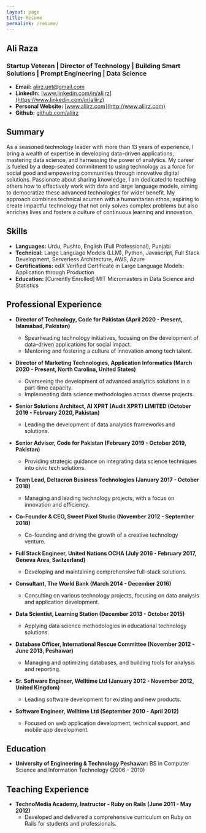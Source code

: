 ```yaml
---
layout: page
title: Resume
permalink: /resume/
---
```


## Ali Raza
### Startup Veteran | Director of Technology | Building Smart Solutions | Prompt Engineering | Data Science


* **Email:** [alirz.uet@gmail.com](mailto:alirz.uet@gmail.com)
* **LinkedIn:** [www.linkedin.com/in/aliirz](https://www.linkedin.com/in/aliirz)  
* **Personal Website:** [www.aliirz.com](http://www.aliirz.com)
* **Github:** [github.com/aliirz](github.com/aliirz)


## Summary
As a seasoned technology leader with more than 13 years of experience, I bring a wealth of expertise in developing data-driven applications, mastering data science, and harnessing the power of analytics. My career is fueled by a deep-seated commitment to using technology as a force for social good and empowering communities through innovative digital solutions. Passionate about sharing knowledge, I am dedicated to teaching others how to effectively work with data and large language models, aiming to democratize these advanced technologies for wider benefit. My approach combines technical acumen with a humanitarian ethos, aspiring to create impactful technology that not only solves complex problems but also enriches lives and fosters a culture of continuous learning and innovation.

## Skills
- **Languages:** Urdu, Pushto, English (Full Professional), Punjabi
- **Technical:** Large Language Models (LLM), Python, Javascript, Full Stack Development, Serverless Architecture, AWS, Azure
- **Certifications:** edX Verified Certificate in Large Language Models: Application through Production
- **Education:** [Currently Enrolled] MIT Micromasters in Data Science and Statistics

## Professional Experience
- **Director of Technology, Code for Pakistan (April 2020 - Present, Islamabad, Pakistan)**
  - Spearheading technology initiatives, focusing on the development of data-driven applications for social impact.
  - Mentoring and fostering a culture of innovation among tech talent.

- **Director of Marketing Technologies, Application Informatics (March 2020 - Present, North Carolina, United States)**
  - Overseeing the development of advanced analytics solutions in a part-time capacity.
  - Implementing data science methodologies across diverse projects.

- **Senior Solutions Architect, AI XPRT (Audit XPRT) LIMITED (October 2019 - February 2020, Pakistan)**
  - Leading the development of data analytics frameworks and solutions.

- **Senior Advisor, Code for Pakistan (February 2019 - October 2019, Pakistan)**
  - Providing strategic guidance on integrating data science techniques into civic tech solutions.

- **Team Lead, Deltacron Business Technologies (January 2017 - October 2018)**
  - Managing and leading technology projects, with a focus on innovation and efficiency.

- **Co-Founder & CEO, Sweet Pixel Studio (November 2012 - September 2018)**
  - Co-founding and driving the growth of a creative technology venture.

- **Full Stack Engineer, United Nations OCHA (July 2016 - February 2017, Geneva Area, Switzerland)**
  - Developing and maintaining comprehensive full-stack solutions.

- **Consultant, The World Bank (March 2014 - December 2016)**
  - Consulting on various technology projects, focusing on data analysis and application development.

- **Data Scientist, Learning Station (December 2013 - October 2015)**
  - Applying data science methodologies in educational technology solutions.

- **Database Officer, International Rescue Committee (November 2012 - June 2013, Peshawar)**
  - Managing and optimizing databases, and building tools for analysis and reporting.

- **Sr. Software Engineer, Welltime Ltd (January 2012 - November 2012, United Kingdom)**
  - Leading software development for existing and new products.

- **Software Engineer, Welltime Ltd (September 2010 - April 2012)**
  - Focused on web application development, technical support, and mobile app development.

## Education
- **University of Engineering & Technology Peshawar:** BS in Computer Science and Information Technology (2006 - 2010)

## Teaching Experience
- **TechnoMedia Academy, Instructor - Ruby on Rails (June 2011 - May 2012)**
  - Developed and delivered a comprehensive curriculum on Ruby on Rails for students and professionals.

